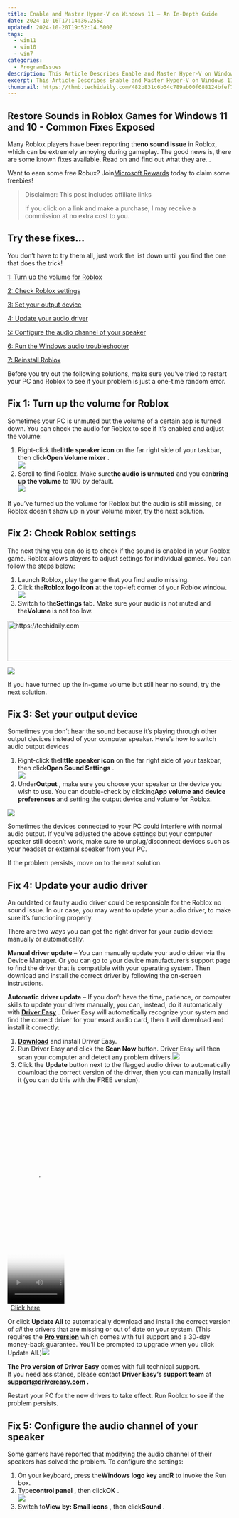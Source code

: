 ```yaml
---
title: Enable and Master Hyper-V on Windows 11 – An In-Depth Guide
date: 2024-10-16T17:14:36.255Z
updated: 2024-10-20T19:52:14.500Z
tags:
  - win11
  - win10
  - win7
categories:
  - ProgramIssues
description: This Article Describes Enable and Master Hyper-V on Windows 11 – An In-Depth Guide
excerpt: This Article Describes Enable and Master Hyper-V on Windows 11 – An In-Depth Guide
thumbnail: https://thmb.techidaily.com/482b831c6b34c789ab00f688124bfef762b7175eaa7e3a93f998add3b31aa3c1.jpg
---
```


## Restore Sounds in Roblox Games for Windows 11 and 10 - Common Fixes Exposed

Many Roblox players have been reporting the**no sound issue** in Roblox, which can be extremely annoying during gameplay. The good news is, there are some known fixes available. Read on and find out what they are…

 Want to earn some free Robux? Join[Microsoft Rewards](https://r.brandreward.com/?key=c843bd9262a7db4767485d787d9c2653&url=https%3A%2F%2Fwww.microsoft.com%2Fen-us%2Frewards%2Fearn-robux&id=drivereasy-en-143807) today to claim some freebies!

>  Disclaimer: This post includes affiliate links
>
>  If you click on a link and make a purchase, I may receive a commission at no extra cost to you.
>

## Try these fixes…

 You don’t have to try them all, just work the list down until you find the one that does the trick!

[1: Turn up the volume for Roblox](https://tools.techidaily.com/drivereasy/download/)

[2: Check Roblox settings](https://tools.techidaily.com/drivereasy/download/)

[3: Set your output device](https://tools.techidaily.com/drivereasy/download/)

[4: Update your audio driver](https://tools.techidaily.com/drivereasy/download/)

[5: Configure the audio channel of your speaker](https://tools.techidaily.com/drivereasy/download/)

[6: Run the Windows audio troubleshooter](https://tools.techidaily.com/drivereasy/download/)

[7: Reinstall Roblox](https://tools.techidaily.com/drivereasy/download/)

 Before you try out the following solutions, make sure you’ve tried to restart your PC and Roblox to see if your problem is just a one-time random error.

## Fix 1: Turn up the volume for Roblox

 Sometimes your PC is unmuted but the volume of a certain app is turned down. You can check the audio for Roblox to see if it’s enabled and adjust the volume:

1. Right-click the**little speaker icon** on the far right side of your taskbar, then click**Open Volume mixer** .  
![](https://images.drivereasy.com/wp-content/uploads/2021/04/2021-04-26_16-20-43.jpg)
2. Scroll to find Roblox. Make sure**the audio is unmuted** and you can**bring up the volume** to 100 by default.  
![](https://images.drivereasy.com/wp-content/uploads/2021/04/win11-volume-mixer.png)

 If you’ve turned up the volume for Roblox but the audio is still missing, or Roblox doesn’t show up in your Volume mixer, try the next solution.

## Fix 2: Check Roblox settings

 The next thing you can do is to check if the sound is enabled in your Roblox game. Roblox allows players to adjust settings for individual games. You can follow the steps below:

1. Launch Roblox, play the game that you find audio missing.
2. Click the**Roblox logo icon** at the top-left corner of your Roblox window.  
![](https://images.drivereasy.com/wp-content/uploads/2021/04/2021-04-27_14-34-14.jpg)
3. Switch to the**Settings** tab. Make sure your audio is not muted and the**Volume** is not too low.  

<!-- affiliate ads begin -->
<a href="https://ephamedtechinc.pxf.io/c/5597632/2130529/26400" target="_top" id="2130529">
  <img src="//a.impactradius-go.com/display-ad/26400-2130529" border="0" alt="https://techidaily.com" width="728" height="90"/>
</a>
<img height="0" width="0" src="https://ephamedtechinc.pxf.io/i/5597632/2130529/26400" style="position:absolute;visibility:hidden;" border="0" />
<!-- affiliate ads end -->

![](https://images.drivereasy.com/wp-content/uploads/2021/04/2021-04-27_14-35-15.jpg)

 If you have turned up the in-game volume but still hear no sound, try the next solution.

## Fix 3: Set your output device

 Sometimes you don’t hear the sound because it’s playing through other output devices instead of your computer speaker. Here’s how to switch audio output devices

1. Right-click the**little speaker icon** on the far right side of your taskbar, then click**Open Sound Settings** .  
![](https://images.drivereasy.com/wp-content/uploads/2021/04/win11-sound-settings.png)
2. Under**Output** , make sure you choose your speaker or the device you wish to use. You can double-check by clicking**App volume and device preferences** and setting the output device and volume for Roblox.  

![](https://images.drivereasy.com/wp-content/uploads/2021/04/win11-sound-output.png)

 Sometimes the devices connected to your PC could interfere with normal audio output. If you’ve adjusted the above settings but your computer speaker still doesn’t work, make sure to unplug/disconnect devices such as your headset or external speaker from your PC.

If the problem persists, move on to the next solution.

## Fix 4: Update your audio driver

 An outdated or faulty audio driver could be responsible for the Roblox no sound issue. In our case, you may want to update your audio driver, to make sure it’s functioning properly.

 There are two ways you can get the right driver for your audio device: manually or automatically.

**Manual driver update** – You can manually update your audio driver via the Device Manager. Or you can go to your device manufacturer’s support page to find the driver that is compatible with your operating system. Then download and install the correct driver by following the on-screen instructions.

**Automatic driver update** – If you don’t have the time, patience, or computer skills to update your driver manually, you can, instead, do it automatically with [**Driver Easy**](https://tools.techidaily.com/drivereasy/download/) . Driver Easy will automatically recognize your system and find the correct driver for your exact audio card, then it will download and install it correctly:

1. [**Download**](https://tools.techidaily.com/drivereasy/download/) and install Driver Easy.
2. Run Driver Easy and click the **Scan Now** button. Driver Easy will then scan your computer and detect any problem drivers.![](https://images.drivereasy.com/wp-content/uploads/2021/04/2021-04-27_12-24-02.jpg)
3. Click the **Update**  button next to the flagged audio driver to automatically download the correct version of the driver, then you can manually install it (you can do this with the FREE version).  

<!-- affiliate ads begin -->
<span id="1977004">
					<video width="128" height="480" style="cursor:pointer"
           poster="//a.impactradius-go.com/display-clicktoplayimage/1977004.png"
           onclick="if(!this.playClicked){this.play();this.setAttribute('controls',true);this.playClicked=true;}">
	   <source src="//a.impactradius-go.com/display-ad/22993-1977004">
	   <img src="//a.impactradius-go.com/display-clicktoplayimage/1977004.png" style="border: none; height: 100%; width: 100%; object-fit: contain">
	</video>
	<div style="width:80px;text-align:center"><a href="javascript:window.open(decodeURIComponent('https%3A%2F%2Fhomestyler.sjv.io%2Fc%2F5597632%2F1977004%2F22993'), '_blank');void(0);">Click here</a></div>
</span>
<img height="0" width="0" src="https://imp.pxf.io/i/5597632/1977004/22993" style="position:absolute;visibility:hidden;" border="0" />
<!-- affiliate ads end -->

 Or click **Update All** to automatically download and install the correct version of _all_ the drivers that are missing or out of date on your system. (This requires the [**Pro version**](https://tools.techidaily.com/drivereasy/download/) which comes with full support and a 30-day money-back guarantee. You’ll be prompted to upgrade when you click Update All.)![](https://images.drivereasy.com/wp-content/uploads/2021/04/2021-04-27_12-23-23.jpg)

**The Pro version of Driver Easy** comes with full technical support.  
 If you need assistance, please contact **Driver Easy’s support team** at **[support@drivereasy.com](https://tools.techidaily.com/drivereasy/download/) .**

 Restart your PC for the new drivers to take effect. Run Roblox to see if the problem persists.

## Fix 5: Configure the audio channel of your speaker

 Some gamers have reported that modifying the audio channel of their speakers has solved the problem. To configure the settings:

1. On your keyboard, press the**Windows logo key** and**R** to invoke the Run box.
2. Type**control panel** , then click**OK** .  
![](https://images.drivereasy.com/wp-content/uploads/2021/04/2021-04-26_17-53-31.jpg)
3. Switch to**View by: Small icons** , then click**Sound** .  

<!-- affiliate ads begin -->
<span id="1495277">
					<video width="1536" height="864" style="cursor:pointer"
           poster="//a.impactradius-go.com/display-clicktoplayimage/1495277.png"
           onclick="if(!this.playClicked){this.play();this.setAttribute('controls',true);this.playClicked=true;}">
	   <source src="//a.impactradius-go.com/display-ad/17189-1495277">
	   <img src="//a.impactradius-go.com/display-clicktoplayimage/1495277.png" style="border: none; height: 100%; width: 100%; object-fit: contain">
	</video>
	<div style="width:960px;text-align:center"><a href="javascript:window.open(decodeURIComponent('https%3A%2F%2Ffunwhole.sjv.io%2Fc%2F5597632%2F1495277%2F17189'), '_blank');void(0);">Click here</a></div>
</span>
<img height="0" width="0" src="https://imp.pxf.io/i/5597632/1495277/17189" style="position:absolute;visibility:hidden;" border="0" />
<!-- affiliate ads end -->

![](https://images.drivereasy.com/wp-content/uploads/2021/04/2021-04-26_17-54-50.jpg)
4. Under the**Playback** tab, select**Speakers** then click**Configure** .  

<!-- affiliate ads begin -->
<a href="https://bluettiit.sjv.io/c/5597632/2148127/17093" target="_top" id="2148127">
  <img src="//a.impactradius-go.com/display-ad/17093-2148127" border="0" alt="https://techidaily.com" width="120" height="90"/>
</a>
<img height="0" width="0" src="https://bluettiit.sjv.io/i/5597632/2148127/17093" style="position:absolute;visibility:hidden;" border="0" />
<!-- affiliate ads end -->

![](https://images.drivereasy.com/wp-content/uploads/2021/04/2021-04-26_17-56-53.jpg)
5. Switch the audio channel to**Stereo** . Click**Test** to see if the audio works normally, then click**Next** and follow the on-screen instructions to finish the configuration.  

![](https://images.drivereasy.com/wp-content/uploads/2021/04/2021-04-27_14-05-52.jpg)

 If configuring the audio channel on your PC doesn’t bring the sound back in Roblox, try the next fix.

## Fix 6: Run the Windows audio troubleshooter

 If you followed the fixes above, you may have touched most of the audio settings that could bring back the sound. One more thing you can try is to use the Windows troubleshooter. It may help identify any issues left and suggest a fix. Here’s how:

1. On your keyboard, press the**Windows logo key** and**R** to invoke the Run box.
2. Type**control panel** , then click**OK** .  
![](https://images.drivereasy.com/wp-content/uploads/2021/04/2021-04-26_17-53-31.jpg)
3. Switch to**View by: Small icons** , then click**Troubleshooting** .  

![](https://images.drivereasy.com/wp-content/uploads/2021/04/2021-04-26_18-26-18.jpg)
4. Click**Troubleshoot audio playback** .  

<!-- affiliate ads begin -->
<a href="https://aligracehair.sjv.io/c/5597632/2016143/19272" target="_top" id="2016143">
  <img src="//a.impactradius-go.com/display-ad/19272-2016143" border="0" alt="https://techidaily.com" width="300" height="90"/>
</a>
<img height="0" width="0" src="https://aligracehair.sjv.io/i/5597632/2016143/19272" style="position:absolute;visibility:hidden;" border="0" />
<!-- affiliate ads end -->

![](https://images.drivereasy.com/wp-content/uploads/2021/04/2021-04-26_18-28-15.jpg)
5. Click**Next** to run the troubleshooter.  

![](https://images.drivereasy.com/wp-content/uploads/2021/04/2021-04-26_18-29-12.jpg)
6. Wait for it to detect problems. This usually takes only a few seconds.  

<!-- affiliate ads begin -->
<a href="https://aligracehair.sjv.io/c/5597632/2135402/19272" target="_top" id="2135402">
  <img src="//a.impactradius-go.com/display-ad/19272-2135402" border="0" alt="https://techidaily.com" width="336" height="90"/>
</a>
<img height="0" width="0" src="https://aligracehair.sjv.io/i/5597632/2135402/19272" style="position:absolute;visibility:hidden;" border="0" />
<!-- affiliate ads end -->

![](https://images.drivereasy.com/wp-content/uploads/2021/04/2021-04-26_18-30-05.jpg)
7. Select your speaker, then click**Next** .  

<!-- affiliate ads begin -->
<a href="https://aligracehair.sjv.io/c/5597632/2036496/19272" target="_top" id="2036496">
  <img src="//a.impactradius-go.com/display-ad/19272-2036496" border="0" alt="https://techidaily.com" width="300" height="90"/>
</a>
<img height="0" width="0" src="https://aligracehair.sjv.io/i/5597632/2036496/19272" style="position:absolute;visibility:hidden;" border="0" />
<!-- affiliate ads end -->

![](https://images.drivereasy.com/wp-content/uploads/2021/04/2021-04-26_18-30-32.jpg)
8. It would suggest you turn off the audio enhancements for better sound quality. Click**Yes, Open Audio Enhancements** if you wish to do so. If you click no, it will skip to the scan results.  

<!-- affiliate ads begin -->
<a href="https://bluettius.sjv.io/c/5597632/2139107/17108" target="_top" id="2139107">
  <img src="//a.impactradius-go.com/display-ad/17108-2139107" border="0" alt="https://techidaily.com" width="250" height="90"/>
</a>
<img height="0" width="0" src="https://bluettius.sjv.io/i/5597632/2139107/17108" style="position:absolute;visibility:hidden;" border="0" />
<!-- affiliate ads end -->

![](https://images.drivereasy.com/wp-content/uploads/2021/04/2021-04-26_18-30-57.jpg)
9. Under the**Advanced** tab, make sure the**Enable audio enhancements** option is unchecked. Click**Apply** then**OK** .  
![](https://images.drivereasy.com/wp-content/uploads/2021/04/2021-04-26_18-31-51-1.jpg)
10. The troubleshooter will show you the results and fix the problems if it can. You can close the troubleshooter now.  

![](https://images.drivereasy.com/wp-content/uploads/2021/04/2021-04-26_18-32-31.jpg)

If the problem persists, try the last fix.

## Fix 7: Reinstall Roblox

 We understand you may have tried other solutions to avoid this step, but sometimes reinstalling Rovlox could help. You may need to make sure Roblox is completely removed from your PC, and here’s how:

1. On your keyboard, press the**Windows logo key** and**R** to invoke the Run box.
2. Type**control panel** , then click OK.  
![](https://images.drivereasy.com/wp-content/uploads/2021/04/2021-04-26_17-53-31.jpg)
3. Switch to**View by: Category** , then click**Uninstall a program** .  

![](https://images.drivereasy.com/wp-content/uploads/2021/04/2021-04-27_10-24-05.jpg)
4. Find Roblox player, right-click it then click**Uninstall** .  

![](https://images.drivereasy.com/wp-content/uploads/2021/04/2021-04-27_10-26-30.jpg)
5. Restart your PC.

6. After you restart your computer, make sure other programs are closed. Go ahead and[download Roblox](https://www.roblox.com/Download) .
7. Find**RobloxPlayerLauncher.exe** in your Downloads folder, double-click to install.  
![](https://images.drivereasy.com/wp-content/uploads/2021/04/2021-04-27_10-33-24.jpg)

 You can log on to your account and play a game to see if the sound is back.

---

 Hopefully this article helps! Please feel free to leave a comment if you have any further questions.

* [games](https://tools.techidaily.com/drivereasy/download/)
* [roblox](https://tools.techidaily.com/drivereasy/download/)
* [sound problem](https://tools.techidaily.com/drivereasy/download/)

<ins class="adsbygoogle"
     style="display:block"
     data-ad-format="autorelaxed"
     data-ad-client="ca-pub-7571918770474297"
     data-ad-slot="1223367746"></ins>

<ins class="adsbygoogle"
     style="display:block"
     data-ad-client="ca-pub-7571918770474297"
     data-ad-slot="8358498916"
     data-ad-format="auto"
     data-full-width-responsive="true"></ins>

<span class="atpl-alsoreadstyle">Also read:</span>
<div><ul>
<li><a href="https://video-screen-grab.techidaily.com/updated-streamlined-mac-imagery-unveiling-the-top-5-quick-and-effective-methods/"><u>[Updated] Streamlined Mac Imagery Unveiling the Top 5 Quick & Effective Methods</u></a></li>
<li><a href="https://extra-skills.techidaily.com/2024-approved-simplified-installation-dive-into-ifunnys-meme-world/"><u>2024 Approved Simplified Installation Dive Into iFunny's Meme World</u></a></li>
<li><a href="https://extra-hints.techidaily.com/best-free-online-tools-for-precise-srt-translation/"><u>Best FREE Online Tools for Precise SRT Translation</u></a></li>
<li><a href="https://win-able.techidaily.com/comprehensive-fixes-for-failed-to-create-qsurfaceformat-opengl-context-error/"><u>Comprehensive Fixes for 'Failed to Create QSurfaceFormat OpenGL Context Error'</u></a></li>
<li><a href="https://youtube-clips.techidaily.com/cutting-through-the-clutter-how-to-stream-top-notch-upside-down-content-on-youtube-for-2024/"><u>Cutting Through the Clutter How to Stream Top-Notch Upside-Down Content on Youtube for 2024</u></a></li>
<li><a href="https://win-able.techidaily.com/expert-advice-on-getting-your-origin-account-up-and-running-again/"><u>Expert Advice on Getting Your Origin Account Up & Running Again</u></a></li>
<li><a href="https://win-able.techidaily.com/1723007539711-expert-tips-to-fix-cannot-connect-mishaps-in-your-favorite-game-lost-ark/"><u>Expert Tips to Fix 'Cannot Connect' Mishaps in Your Favorite Game, Lost Ark!</u></a></li>
<li><a href="https://win-amazing.techidaily.com/get-your-techkey-bluetooth-adapter-up-and-running-on-windows-with-instant-driver-download/"><u>Get Your Techkey Bluetooth Adapter Up and Running on Windows with Instant Driver Download!</u></a></li>
<li><a href="https://mondly-stories.techidaily.com/global-easter-a-multicultural-journey-of-well-wishing/"><u>Global Easter: A Multicultural Journey of Well-Wishing</u></a></li>
<li><a href="https://techidaily.com/how-to-factory-reset-oppo-reno-11f-5g-if-i-forgot-security-code-or-password-drfone-by-drfone-reset-android-reset-android/"><u>How to Factory Reset Oppo Reno 11F 5G If I Forgot Security Code or Password? | Dr.fone</u></a></li>
<li><a href="https://blog-min.techidaily.com/how-to-transfer-contacts-from-itel-p55plus-to-iphone-xs11-drfone-by-drfone-transfer-from-android-transfer-from-android/"><u>How to Transfer Contacts from Itel P55+ to iPhone XS/11 | Dr.fone</u></a></li>
<li><a href="https://win-able.techidaily.com/join-kratos-for-an-action-packed-journey-the-god-of-war-fps-is-now-available-on-pc/"><u>Join Kratos for an Action-Packed Journey: The God of War FPS Is Now Available on PC</u></a></li>
<li><a href="https://win-able.techidaily.com/overcoming-launch-hurdles-for-diablo-ii-resurrected-a-step-by-step-guide/"><u>Overcoming Launch Hurdles for Diablo II: Resurrected - A Step-by-Step Guide</u></a></li>
<li><a href="https://facebook-record-videos.techidaily.com/remedying-dark-images-while-streaming-youtube-videos-for-2024/"><u>Remedying Dark Images While Streaming YouTube Videos for 2024</u></a></li>
<li><a href="https://win-able.techidaily.com/solve-sea-of-thieves-stability-problems-and-play-uninterrupted/"><u>Solve Sea of Thieves Stability Problems and Play Uninterrupted</u></a></li>
<li><a href="https://win-able.techidaily.com/solving-performance-issues-in-avatar-pandoras-edge-a-step-by-step-guide/"><u>Solving Performance Issues in Avatar: Pandora's Edge - A Step-by-Step Guide</u></a></li>
<li><a href="https://win-able.techidaily.com/step-by-step-solutions-to-launch-starfield-successfully-on-your-console-or-pc/"><u>Step-by-Step Solutions to Launch Starfield Successfully on Your Console or PC</u></a></li>
<li><a href="https://win-able.techidaily.com/troubleshooting-doom-eternal-no-launch-availability-solutions-inside/"><u>Troubleshooting DOOM Eternal: No Launch Availability, Solutions Inside</u></a></li>
<li><a href="https://common-error.techidaily.com/troubleshooting-tips-fixing-non-detectable-usb-drives-effortlessly/"><u>Troubleshooting Tips: Fixing Non-Detectable USB Drives Effortlessly</u></a></li>
</ul></div>

